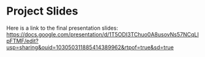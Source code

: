 # Project Slides

Here is a link to the final presentation slides:
https://docs.google.com/presentation/d/1T5ODI3TChuo0A8usovNs57NCqLIpFTMF/edit?usp=sharing&ouid=103050311885414389962&rtpof=true&sd=true